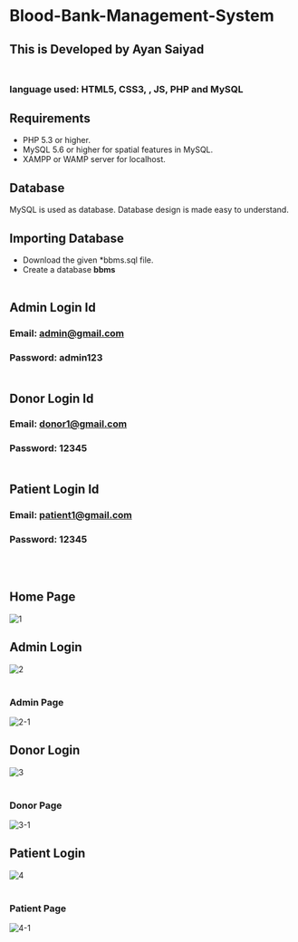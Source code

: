 # Blood-Bank-Management-System

## This is Developed by Ayan Saiyad   <br><br>

### language used:  **HTML5, CSS3, , JS, PHP and MySQL**  &nbsp;
## Requirements
  - PHP 5.3 or higher.
  - MySQL 5.6 or higher for spatial features in MySQL.
  - XAMPP or WAMP server for localhost. 
 &nbsp;
## Database
MySQL is used as database. Database design is made easy to understand.
## Importing Database
- Download the given \*bbms.sql file.
- Create a database **bbms**
    <br><br>
 ## Admin Login Id
 ### Email: admin@gmail.com
 ### Password: admin123 <br><br>
 ## Donor Login Id
 ### Email: donor1@gmail.com
 ### Password: 12345 <br><br>
 ## Patient Login Id
 ### Email: patient1@gmail.com
 ### Password: 12345
   <br><br>
 ## Home Page 
![1](https://github.com/ayansaiyad5/Blood-Bank-Management-System/assets/128246353/11b770c3-334d-4c78-ae5e-5ff2355f178b)
 &nbsp;
## Admin Login
![2](https://github.com/ayansaiyad5/Blood-Bank-Management-System/assets/128246353/2d393b45-2d02-4413-ba54-572b01969441)
<br><br>
 ### Admin Page
![2-1](https://github.com/ayansaiyad5/Blood-Bank-Management-System/assets/128246353/3a717ed8-5df3-4aa0-b2a1-5d53aa157f16)
 &nbsp;
 ## Donor Login
![3](https://github.com/ayansaiyad5/Blood-Bank-Management-System/assets/128246353/b321f468-48ef-45f3-b063-53ad620358b2)
<br><br>
### Donor Page
![3-1](https://github.com/ayansaiyad5/Blood-Bank-Management-System/assets/128246353/769a25f5-65bf-499c-8990-76ba3a208c96)
 &nbsp;
 ## Patient Login
![4](https://github.com/ayansaiyad5/Blood-Bank-Management-System/assets/128246353/25967195-48eb-42bf-903e-c5a94d9aea6e)
<br><br>
### Patient Page
![4-1](https://github.com/ayansaiyad5/Blood-Bank-Management-System/assets/128246353/6e81994e-b443-412d-9dc4-32d7f9652a0a)


